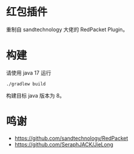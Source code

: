# 红包插件
重制自 sandtechnology 大佬的 RedPacket Plugin。

# 构建

请使用 java 17 运行
```shell
./gradlew build
```
构建目标 java 版本为 8。  

# 鸣谢
+ https://github.com/sandtechnology/RedPacket
+ https://github.com/SeraphJACK/JieLong
